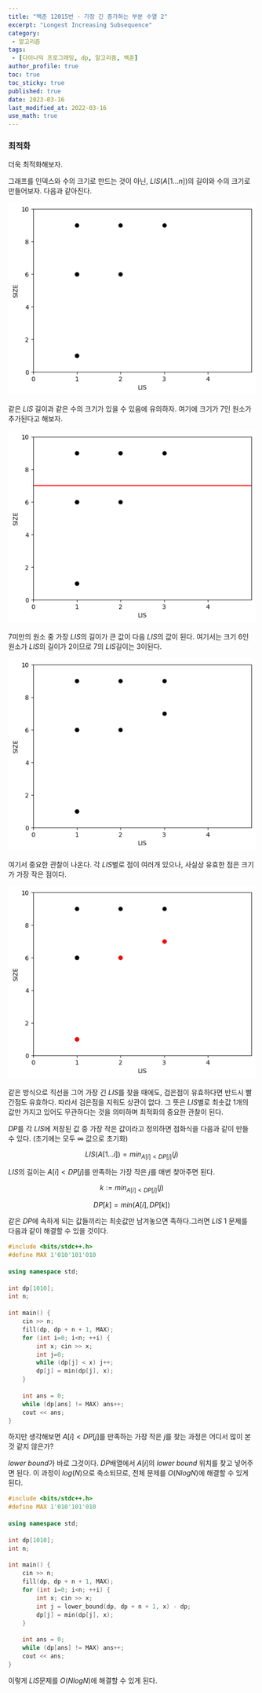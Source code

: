 ```yaml
---
title: "백준 12015번 - 가장 긴 증가하는 부분 수열 2"
excerpt: "Longest Increasing Subsequence"
category: 
 - 알고리즘
tags:
 - [다이나믹 프로그래밍, dp, 알고리즘, 백준]
author_profile: true
toc: true
toc_sticky: true
published: true
date: 2023-03-16
last_modified_at: 2022-03-16
use_math: true
---
```





### 최적화

더욱 최적화해보자. 

그래프를 인덱스와 수의 크기로 만드는 것이 아닌, $LIS(A[1 \dots n])$의 길이와 수의 크기로 만들어보자. 다음과 같아진다.

![](/assets/img/lis/lis4.png)

같은 $LIS$ 길이과 같은 수의 크기가 있을 수 있음에 유의하자. 여기에 크기가 7인 원소가 추가된다고 해보자. 

![](/assets/img/lis/lis5.png)

7미만의 원소 중 가장 $LIS$의 길이가 큰 값이 다음 $LIS$의 값이 된다. 여기서는 크기 6인 원소가 $LIS$의 길이가 2이므로 7의 $LIS$길이는 3이된다.

![](/assets/img/lis/lis6.png)

여기서 중요한 관찰이 나온다. 각 $LIS$별로 점이 여러개 있으나, 사실상 유효한 점은 크기가 가장 작은 점이다. 

![](/assets/img/lis/lis7.png)

같은 방식으로 직선을 그어 가장 긴 $LIS$를 찾을 때에도, 검은점이 유효하다면 반드시 빨간점도 유효하다. 따라서 검은점을 지워도 상관이 없다. 그 뜻은 $LIS$별로 최솟값 1개의 값만 가지고 있어도 무관하다는 것을 의미하며 최적화의 중요한 관찰이 된다. 

$DP$를 각 $LIS$에 저장된 값 중 가장 작은 값이라고 정의하면 점화식을 다음과 같이 만들 수 있다. (초기에는 모두 $\infty$ 값으로 초기화)

$$LIS(A[1 \dots i]) = min_{A[i] < DP[j]}(j)$$

$LIS$의 길이는 $A[i] < DP[j]$를 만족하는 가장 작은 $j$를 매번 찾아주면 된다.

$$ k := min_{A[i] < DP[j]}(j)$$

$$ DP[k] = min(A[i], DP[k]) $$

같은 $DP$에 속하게 되는 값들끼리는 최솟값만 남겨놓으면 족하다.그러면 $LIS \ 1$ 문제를 다음과 같이 해결할 수 있을 것이다.

```cpp
#include <bits/stdc++.h>
#define MAX 1'010'101'010

using namespace std;

int dp[1010];
int n;

int main() {
    cin >> n;
    fill(dp, dp + n + 1, MAX);
    for (int i=0; i<n; ++i) {
        int x; cin >> x;
        int j=0;
        while (dp[j] < x) j++;
        dp[j] = min(dp[j], x);
    }

    int ans = 0;
    while (dp[ans] != MAX) ans++;
    cout << ans;
}
```

하지만 생각해보면 $A[i] < DP[j]$를 만족하는 가장 작은 $j$를 찾는 과정은 어디서 많이 본 것 같지 않은가?

$lower\ bound$가 바로 그것이다. $DP$배열에서 $A[i]$의 $lower \ bound$ 위치를 찾고 넣어주면 된다. 이 과정이 $log(N)$으로 축소되므로, 전체 문제를 $O(NlogN)$에 해결할 수 있게 된다. 

```cpp
#include <bits/stdc++.h>
#define MAX 1'010'101'010

using namespace std;

int dp[1010];
int n;

int main() {
    cin >> n;
    fill(dp, dp + n + 1, MAX);
    for (int i=0; i<n; ++i) {
        int x; cin >> x;
        int j = lower_bound(dp, dp + n + 1, x) - dp;
        dp[j] = min(dp[j], x);
    }

    int ans = 0;
    while (dp[ans] != MAX) ans++;
    cout << ans;
}
```

이렇게 $LIS$문제를 $O(NlogN)$에 해결할 수 있게 된다.
